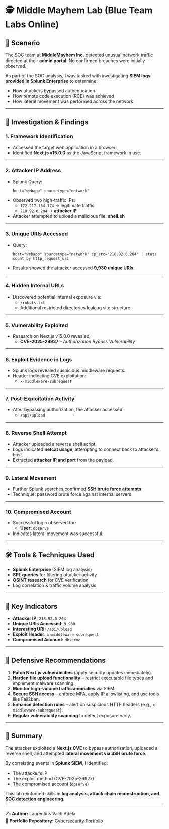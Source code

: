 # 🕵️ Middle Mayhem Lab (Blue Team Labs Online)

## 📌 Scenario
The SOC team at **MiddleMayhem Inc.** detected unusual network traffic directed at their **admin portal**. No confirmed breaches were initially observed.  

As part of the SOC analysis, I was tasked with investigating **SIEM logs provided in Splunk Enterprise** to determine:  
- How attackers bypassed authentication  
- How remote code execution (RCE) was achieved  
- How lateral movement was performed across the network  

---

## 🔎 Investigation & Findings

### **1. Framework Identification**
- Accessed the target web application in a browser.  
- Identified **Next.js v15.0.0** as the JavaScript framework in use.  

---

### **2. Attacker IP Address**
- Splunk Query:
  ```spl
  host="webapp" sourcetype="network"
  ```
- Observed two high-traffic IPs:  
  - `172.217.164.174` → legitimate traffic  
  - `218.92.0.204` → **attacker IP**  
- Attacker attempted to upload a malicious file: **shell.sh**

---

### **3. Unique URIs Accessed**
- Query:
  ```spl
  host="webapp" sourcetype="network" ip_src="218.92.0.204" | stats count by http_request_uri
  ```
- Results showed the attacker accessed **9,930 unique URIs**.  

---

### **4. Hidden Internal URLs**
- Discovered potential internal exposure via:  
  - `/robots.txt`  
  - Additional restricted directories leaking site structure.  

---

### **5. Vulnerability Exploited**
- Research on Next.js v15.0.0 revealed:  
  - **CVE-2025-29927** – *Authorization Bypass Vulnerability*  

---

### **6. Exploit Evidence in Logs**
- Splunk logs revealed suspicious middleware requests.  
- Header indicating CVE exploitation:  
  - `x-middleware-subrequest`

---

### **7. Post-Exploitation Activity**
- After bypassing authorization, the attacker accessed:  
  - `/api/upload`  

---

### **8. Reverse Shell Attempt**
- Attacker uploaded a reverse shell script.  
- Logs indicated **netcat usage**, attempting to connect back to attacker’s host.  
- Extracted **attacker IP and port** from the payload.  

---

### **9. Lateral Movement**
- Further Splunk searches confirmed **SSH brute force attempts**.  
- Technique: password brute force against internal servers.  

---

### **10. Compromised Account**
- Successful login observed for:  
  - **User:** `dbserve`  
- Indicates lateral movement was successful.  

---

## 🛠️ Tools & Techniques Used
- **Splunk Enterprise** (SIEM log analysis)  
- **SPL queries** for filtering attacker activity  
- **OSINT research** for CVE verification  
- Log correlation & traffic volume analysis  

---

## 📌 Key Indicators
- **Attacker IP:** `218.92.0.204`  
- **Unique URIs Accessed:** `9,930`  
- **Interesting URI:** `/api/upload`  
- **Exploit Header:** `x-middleware-subrequest`  
- **Compromised Account:** `dbserve`  

---

## 🔐 Defensive Recommendations
1. **Patch Next.js vulnerabilities** (apply security updates immediately).  
2. **Harden file upload functionality** – restrict executable file types and implement malware scanning.  
3. **Monitor high-volume traffic anomalies** via SIEM.  
4. **Secure SSH access** – enforce MFA, apply IP allowlisting, and use tools like Fail2ban.  
5. **Enhance detection rules** – alert on suspicious HTTP headers (e.g., `x-middleware-subrequest`).  
6. **Regular vulnerability scanning** to detect exposure early.  

---

## 🏁 Summary
The attacker exploited a **Next.js CVE** to bypass authorization, uploaded a reverse shell, and attempted **lateral movement via SSH brute force**.  

By correlating events in **Splunk SIEM**, I identified:  
- The attacker’s IP  
- The exploit method (CVE-2025-29927)  
- The compromised account (`dbserve`)  

This lab reinforced skills in **log analysis, attack chain reconstruction, and SOC detection engineering**.  

---

✍️ **Author:** Laurentius Valdi Adela  
🔗 **Portfolio Repository:** [Cybersecurity Portfolio](https://github.com/LaurentiusVAdela/CybersecurityPortfolio)  
